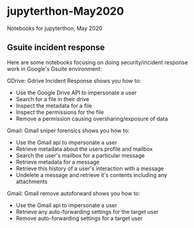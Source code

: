 # jupyterthon-May2020
Notebooks for jupyterthon, May 2020

## Gsuite incident response
Here are some notebooks focusing on doing security/incident response work in Google's Gsuite environment:

GDrive: Gdrive Incident Response shows you how to:

- Use the Google Drive API to impersonate a user
- Search for a file in their drive
- Inspect the metadata for a file
- Inspect the permissions for the file
- Remove a permission causing oversharing/exposure of data

Gmail: Gmail sniper forensics shows you how to:

- Use the Gmail api to impersonate a user
- Retrieve metadata about the users profile and mailbox
- Search the user's mailbox for a particular message
- Retrieve metadata for a message
- Retrieve this history of a user's interaction with a message
- Undelete a message and retrieve it's contents including any attachments

Gmail: Gmail remove autoforward shows you how to:

- Use the Gmail api to impersonate a user
- Retrieve any auto-forwarding settings for the target user
- Remove auto-forwarding settings for a target user